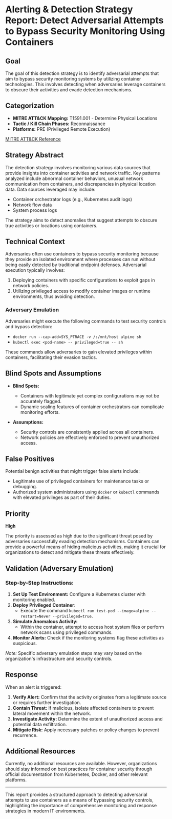 # Alerting & Detection Strategy Report: Detect Adversarial Attempts to Bypass Security Monitoring Using Containers

## Goal
The goal of this detection strategy is to identify adversarial attempts that aim to bypass security monitoring systems by utilizing container technologies. This involves detecting when adversaries leverage containers to obscure their activities and evade detection mechanisms.

## Categorization
- **MITRE ATT&CK Mapping:** T1591.001 - Determine Physical Locations
- **Tactic / Kill Chain Phases:** Reconnaissance
- **Platforms:** PRE (Privileged Remote Execution)

[MITRE ATT&CK Reference](https://attack.mitre.org/techniques/T1591/001)

## Strategy Abstract
The detection strategy involves monitoring various data sources that provide insights into container activities and network traffic. Key patterns analyzed include abnormal container behaviors, unusual network communication from containers, and discrepancies in physical location data. Data sources leveraged may include:
- Container orchestrator logs (e.g., Kubernetes audit logs)
- Network flow data
- System process logs

The strategy aims to detect anomalies that suggest attempts to obscure true activities or locations using containers.

## Technical Context
Adversaries often use containers to bypass security monitoring because they provide an isolated environment where processes can run without being easily detected by traditional endpoint defenses. Adversarial execution typically involves:
1. Deploying containers with specific configurations to exploit gaps in network policies.
2. Utilizing privileged access to modify container images or runtime environments, thus avoiding detection.

### Adversary Emulation
Adversaries might execute the following commands to test security controls and bypass detection:
- `docker run --cap-add=SYS_PTRACE -v /:/mnt/host alpine sh`
- `kubectl exec <pod-name> -- privileged=true -- sh`

These commands allow adversaries to gain elevated privileges within containers, facilitating their evasion tactics.

## Blind Spots and Assumptions
- **Blind Spots:** 
  - Containers with legitimate yet complex configurations may not be accurately flagged.
  - Dynamic scaling features of container orchestrators can complicate monitoring efforts.
  
- **Assumptions:**
  - Security controls are consistently applied across all containers.
  - Network policies are effectively enforced to prevent unauthorized access.

## False Positives
Potential benign activities that might trigger false alerts include:
- Legitimate use of privileged containers for maintenance tasks or debugging.
- Authorized system administrators using `docker` or `kubectl` commands with elevated privileges as part of their duties.

## Priority
**High**

The priority is assessed as high due to the significant threat posed by adversaries successfully evading detection mechanisms. Containers can provide a powerful means of hiding malicious activities, making it crucial for organizations to detect and mitigate these threats effectively.

## Validation (Adversary Emulation)
### Step-by-Step Instructions:
1. **Set Up Test Environment:** Configure a Kubernetes cluster with monitoring enabled.
2. **Deploy Privileged Container:**
   - Execute the command `kubectl run test-pod --image=alpine --restart=Never --privileged=true`.
3. **Simulate Anomalous Activity:**
   - Within the container, attempt to access host system files or perform network scans using privileged commands.
4. **Monitor Alerts:** Check if the monitoring systems flag these activities as suspicious.

*Note:* Specific adversary emulation steps may vary based on the organization's infrastructure and security controls.

## Response
When an alert is triggered:
1. **Verify Alert:** Confirm that the activity originates from a legitimate source or requires further investigation.
2. **Contain Threat:** If malicious, isolate affected containers to prevent lateral movement within the network.
3. **Investigate Activity:** Determine the extent of unauthorized access and potential data exfiltration.
4. **Mitigate Risk:** Apply necessary patches or policy changes to prevent recurrence.

## Additional Resources
Currently, no additional resources are available. However, organizations should stay informed on best practices for container security through official documentation from Kubernetes, Docker, and other relevant platforms.

---

This report provides a structured approach to detecting adversarial attempts to use containers as a means of bypassing security controls, highlighting the importance of comprehensive monitoring and response strategies in modern IT environments.